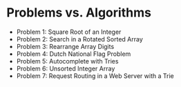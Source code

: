 # Problems vs. Algorithms

- Problem 1: Square Root of an Integer
- Problem 2: Search in a Rotated Sorted Array
- Problem 3: Rearrange Array Digits
- Problem 4: Dutch National Flag Problem
- Problem 5: Autocomplete with Tries
- Problem 6: Unsorted Integer Array
- Problem 7: Request Routing in a Web Server with a Trie
